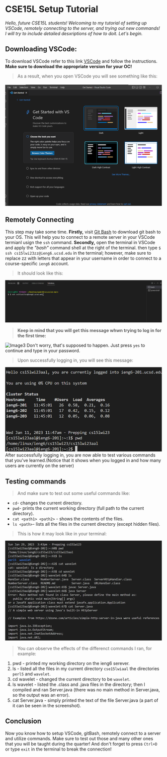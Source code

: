 # CSE15L Setup Tutorial
*Hello, future CSE15L students! Welcoming to my tutorial of setting up VSCode, remotely connecting to the server, and trying out new commands! I will try to include detailed desxriptions of how to doit. Let's begin.*
## Downloading VSCode:
To download VSCode refer to this link [VSCode](https://code.visualstudio.com/) and follow the instructions. **Make sure to download the appropriate version for your OC!**
>As a result, when you open VSCode you will see something like this:
> 
![Image1](VSCode1stPage.png)
## Remotely Connecting
This step may take some time. **Firstly,** visit [Git Bash](https://gitforwindows.org/) to download git bash to your OS. This will help you to connect to a remote server in your VSCode termianl usign the `ssh` command. **Secondly,** open the terminal in VSCode and apply  the _"bash"_ command shell at the right of the terminal. then type `$ ssh cs15lwi23zz@ieng6.ucsd.edu` in the terminal; however, make sure to replace zz with letters that appear in your username in order to connect to a course-specific `ieng6` account.
>It should look like this:
>
![Image2](VSCodeTerminalSSH.png)
>**Keep in mind that you will get this message whwn trying to log in for the first time:**
>
![Image3](TestAuthenticity.png)
Don't worry, that's supposed to happen. Just press `yes` to continue and type in your password.
>Upon successfully logging in, you will see this message:
>
![Image4](SetupTutorialpt4.png)
After successfully logging in, you are now able to test various commands that you've learned.(Notice that it shows when you logged in and how many users are currently on the server)
## Testing commands
>And make sure to test out some useful commands like:
- `cd`- changes the current directory.
- `pwd`- prints the current working directory (full path to the current directory).
- `cat <path1> <path2>` - shows the contents of the files.
- `ls <path>`- lists all the files in the current directory (except hidden files).
>This is how it may look like in your terminal:
>
![Image4](TestCommandsLab1.png)
>You can observe the effects of the differenct commands I ran, for example:
>
1. pwd - printed my working directory on the ieng6 serever.
2. ls - listed all the files in my current directory `cse15lwiaal` the directories `perl5` and `wavelet`.
3. cd wavelet - changed the current directory to be `wavelet`.
4. ls wavelet - listed the .class and .java files in the directory; then I compiled and ran Server.java (there was no main method in Server.java, so the output was an error).
5. cat Server.java - simply printed the text of the file Server.java (a part of it can be seen in the screenshot).
## Conclusion
Now you know how to setup VSCode, gitBash, remotely connect to a server and utilize commands. Make sure to test out those and many other ones that you will be taught during the quarter! And don't forget to press `Ctrl+D` or type `exit` in the terminal to break the connection!
